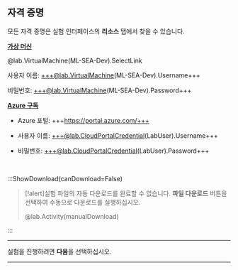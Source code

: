 <style>
img {
    border: 1px solid black;
    }
</style>

## **자격 증명**

모든 자격 증명은 실험 인터페이스의 **리소스** 탭에서 찾을 수 있습니다.

<u>**가상 머신**</u>

@lab.VirtualMachine(ML-SEA-Dev).SelectLink

사용자 이름: +++@lab.VirtualMachine(ML-SEA-Dev).Username+++

비밀번호: +++@lab.VirtualMachine(ML-SEA-Dev).Password+++

<u>**Azure 구독**</u>


- Azure 포털: +++https://portal.azure.com/+++
  
- 사용자 이름: +++@lab.CloudPortalCredential(LabUser).Username+++
  
- 비밀번호: +++@lab.CloudPortalCredential(LabUser).Password+++


<br>

:::ShowDownload(canDownload=False)

>[!alert]실험 파일의 자동 다운로드를 완료할 수 없습니다. **파일 다운로드** 버튼을 선택하여 수동으로 다운로드를 실행하십시오.
>
> @lab.Activity(manualDownload)

:::


---


실험을 진행하려면 **다음**을 선택하십시오.


---

